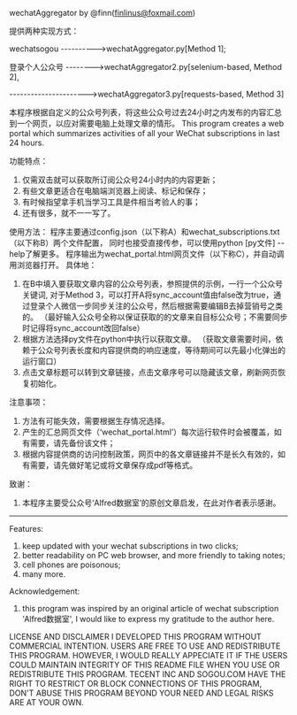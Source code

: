 wechatAggregator by @finn(finlinus@foxmail.com)

提供两种实现方式：

wechatsogou ---------->wechatAggregator.py[Method 1];

登录个人公众号 -------->wechatAggregator2.py[selenium-based, Method 2], 

---------------------->wechatAggregator3.py[requests-based, Method 3]

本程序根据自定义的公众号列表，将这些公众号过去24小时之内发布的内容汇总到一个网页，以应对需要电脑上处理文章的情形。
This program creates a web portal which summarizes activities of all your WeChat subscriptions in last 24 hours.

功能特点：
1. 仅需双击就可以获取所订阅公众号24小时内的内容更新；
2. 有些文章更适合在电脑端浏览器上阅读、标记和保存；
3. 有时候指望拿手机当学习工具是件相当考验人的事；
4. 还有很多，就不一一写了。

使用方法：
程序主要通过config.json（以下称A）和wechat_subscriptions.txt（以下称B）两个文件配置，
同时也接受直接传参，可以使用python [py文件] --help了解更多。
程序输出为wechat_portal.html网页文件（以下称C），并自动调用浏览器打开。
具体地：
1. 在B中填入要获取文章内容的公众号列表，参照提供的示例，一行一个公众号关键词,
   对于Method 3，可以打开A将sync_account值由false改为true，通过登录个人微信一步同步关注的公众号，然后根据需要编辑B去掉营销号之类的。
  （最好输入公众号全称以保证获取的的文章来自目标公众号；不需要同步时记得将sync_account改回false）
2. 根据方法选择py文件在python中执行以获取文章。
  （获取文章需要时间，依赖于公众号列表长度和内容提供商的响应速度，等待期间可以先最小化弹出的运行窗口）
3. 点击文章标题可以转到文章链接，点击文章序号可以隐藏该文章，刷新网页恢复初始化。

注意事项：
1. 方法有可能失效，需要根据生存情况选择。
2. 产生的汇总网页文件（‘wechat_portal.html’）每次运行软件时会被覆盖，如有需要，请先备份该文件；
3. 根据内容提供商的访问控制政策，网页中的各文章链接并不是长久有效的，如有需要，请先做好笔记或将文章保存成pdf等格式。

致谢：
1. 本程序主要受公众号‘Alfred数据室’的原创文章启发，在此对作者表示感谢。

-----------------------------------------------------------------------------------------------------------------------------
Features:
1. keep updated with your wechat subscriptions in two clicks;
2. better readability on PC web browser, and more friendly to taking notes;
3. cell phones are poisonous;
4. many more.

Acknowledgement:
1. this program was inspired by an original article of wechat subscription 'Alfred数据室', I would like to express my gratitude to the author here.

LICENSE AND DISCLAIMER
I DEVELOPED THIS PROGRAM WITHOUT COMMERCIAL INTENTION. USERS ARE FREE TO USE AND REDISTRIBUTE THIS PROGRAM.
HOWEVER, I WOULD REALLY APPECIATE IT IF THE USERS COULD MAINTAIN INTEGRITY OF THIS README FILE WHEN YOU USE OR REDISTRIBUTE THIS PROGRAM.
TECENT INC AND SOGOU.COM HAVE THE RIGHT TO RESTRICT OR BLOCK CONNECTIONS OF THIS PROGRAM, DON'T ABUSE THIS PROGRAM BEYOND YOUR NEED AND LEGAL RISKS ARE AT YOUR OWN.
